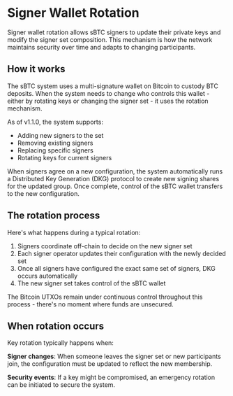 # Signer Wallet Rotation

Signer wallet rotation allows sBTC signers to update their private keys and modify the signer set composition. This mechanism is how the network maintains security over time and adapts to changing participants.

## How it works

The sBTC system uses a multi-signature wallet on Bitcoin to custody BTC deposits. When the system needs to change who controls this wallet - either by rotating keys or changing the signer set - it uses the rotation mechanism.

As of v1.1.0, the system supports:

- Adding new signers to the set
- Removing existing signers
- Replacing specific signers
- Rotating keys for current signers

When signers agree on a new configuration, the system automatically runs a Distributed Key Generation (DKG) protocol to create new signing shares for the updated group. Once complete, control of the sBTC wallet transfers to the new configuration.

## The rotation process

Here's what happens during a typical rotation:

1. Signers coordinate off-chain to decide on the new signer set
2. Each signer operator updates their configuration with the newly decided set
3. Once all signers have configured the exact same set of signers, DKG occurs automatically
4. The new signer set takes control of the sBTC wallet

The Bitcoin UTXOs remain under continuous control throughout this process - there's no moment where funds are unsecured.

## When rotation occurs

Key rotation typically happens when:

**Signer changes**: When someone leaves the signer set or new participants join, the configuration must be updated to reflect the new membership.

**Security events**: If a key might be compromised, an emergency rotation can be initiated to secure the system.
